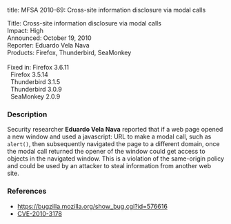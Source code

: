 title: MFSA 2010-69: Cross-site information disclosure via modal calls

<p>
<span class="label">Title:</span>      Cross-site information disclosure via modal calls<br/>
<span class="label">Impact:</span>     High<br/>
<span class="label">Announced:</span>  October 19, 2010<br/>
<span class="label">Reporter:</span>   Eduardo Vela Nava<br/>
<span class="label">Products:</span>   Firefox, Thunderbird, SeaMonkey<br/>
<br/>
<span class="label">Fixed in:</span>   Firefox 3.6.11<br/>
<span class="label">&#160;</span>      Firefox 3.5.14<br/>
<span class="label">&#160;</span>      Thunderbird 3.1.5<br/>
<span class="label">&#160;</span>      Thunderbird 3.0.9<br/>
<span class="label">&#160;</span>      SeaMonkey 2.0.9<br/>
</p>


<h3>Description</h3>

<p>Security researcher <strong>Eduardo Vela Nava</strong> reported that
if a web page opened a new window and used a javascript: URL to make a
modal call, such as <code>alert()</code>, then subsequently navigated
the page to a different domain, once the modal call returned the
opener of the window could get access to objects in the navigated
window.  This is a violation of the same-origin policy and could be
used by an attacker to steal information from another web site.</p>

<h3>References</h3>

<ul>
  <li><a href="https://bugzilla.mozilla.org/show_bug.cgi?id=576616">https://bugzilla.mozilla.org/show_bug.cgi?id=576616</a></li>
  <li><a class="ex-ref" href="http://cve.mitre.org/cgi-bin/cvename.cgi?name=CVE-2010-3178">CVE-2010-3178</a></li>
</ul>




